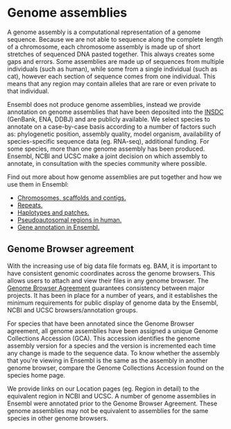 # Genome assemblies

A genome assembly is a computational representation of a genome sequence. Because we are not able to sequence along the complete length of a chromosome, each chromosome assembly is made up of short stretches of sequenced DNA pasted together. This always creates some gaps and errors. Some assemblies are made up of sequences from multiple individuals (such as human), while some from a single individual (such as cat), however each section of sequence comes from one individual. This means that any region may contain alleles that are rare or even private to that individual.

Ensembl does not produce genome assemblies, instead we provide annotation on genome assemblies that have been deposited into the [INSDC](http://www.ebi.ac.uk/ena) (GenBank, ENA, DDBJ) and are publicly available. We select species to annotate on a case-by-case basis according to a number of factors such as: phylogenetic position, assembly quality, model organism, availability of species-specific sequence data (eg. RNA-seq), additional funding. For some species, more than one genome assembly has been produced. Ensembl, NCBI and UCSC make a joint decision on which assembly to annotate, in consultation with the species community where possible.

Find out more about how genome assemblies are put together and how we use them in Ensembl:
* [Chromosomes, scaffolds and contigs.](chromosomes_scaffolds_contigs.md)
* [Repeats.](assembly_repeats.md)
* [Haplotypes and patches.](haplotypes_patches.md)
* [Pseudoautosomal regions in human.](human_PARs.md)
* [Gene annotation in Ensembl.](gene_annotation_landing.md)

## Genome Browser agreement

With the increasing use of big data file formats eg. BAM, it is important to have consistent genomic coordinates across the genome browsers. This allows users to attach and view their files in any genome browser. The [Genome Browser Agreement](http://www.ensembl.org/info/about/legal/browser_agreement.html) guarantees consistency between major projects. It has been in place for a number of years, and it establishes the minimum requirements for public display of genome data by the Ensembl, NCBI and UCSC browsers/annotation groups.

For species that have been annotated since the Genome Browser agreement, all genome assemblies have been assigned a unique Genome Collections Accession (GCA). This accession identifies the genome assembly version for a species and the version is incremented each time any change is made to the sequence data. To know whether the assembly that you're viewing in Ensembl is the same as the assembly in another genome browser, compare the Genome Collections Accession found on the species home page.

We provide links on our Location pages (eg. Region in detail) to the equivalent region in NCBI and UCSC. A number of genome assemblies in Ensembl were annotated prior to the Genome Browser Agreement. These genome assemblies may not be equivalent to assemblies for the same species in other genome browsers.
